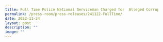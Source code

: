 ```yaml
---
title: Full Time Police National Serviceman Charged for  Alleged Corruption Offences
permalink: /press-room/press-releases/241122-FullTime/
date: 2022-11-24
layout: post
description: ""
image: ""
---
```

